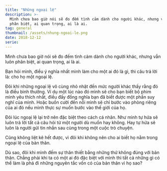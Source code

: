 ```yaml
---
title: "Những ngoại lệ"
description: >-
  Mình chưa bao giờ nói sẽ đo đếm tình cảm dành cho người khác, nhưng vẫn luôn
  phân biệt, ai quan trọng, ai là ai.
tag: general
thumbnail: /assets/nhung-ngoai-le.png
date: 2018-12-12
serie:
---
```


Mình chưa bao giờ nói sẽ đo đếm tình cảm dành cho người khác, nhưng vẫn luôn phân biệt, ai quan trọng, ai là ai.

Bạn hỏi mình, điều ý nghĩa nhất mình làm cho một ai đó là gì, thì câu trả lời là: cho họ một ngoại lệ.

Đôi khi những ngoại lệ vô cùng nhỏ nhặt đến mức người khác thấy rằng đó là điều bình thường. Ví dụ một lúc nào đó mình sẽ cho bạn biết bộ phim mình yêu thích nhất, điều đấy đồng nghĩa bạn đã biết được một phần suy nghĩ của mình. Hoặc buồn cười đến nỗi mình sẽ chỉ bước vào phòng riêng của ai đó nếu mình thực sự muốn bước vào thế giới của họ.

Đôi lúc ngoại lệ lại trở nên đặc biệt theo cách cá nhân. Như mình tự hứa sẽ luôn trả lời tất cả câu hỏi từ một người dù muốn hay không. Hay tự hứa sẽ luôn là người gửi tin nhắn sau cùng trong một cuộc trò chuyện.

Cũng không liệt kê hết được, vì đôi khi không nên cho ai biết họ nằm trong ngoại lệ của bản thân.

Dù sao, đôi khi mình đếm sự thân thiết bằng những thứ không đúng với bản thân. Chẳng phải khi ta có một ai đó đặc biệt với mình thì tất cả những gì có thể làm là phá đi những nguyên tắc vốn có của bản thân vì họ sao?
